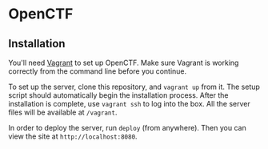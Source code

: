 OpenCTF
======

Installation
------

You'll need [Vagrant](https://www.vagrantup.com/) to set up OpenCTF. Make sure Vagrant is working correctly from the command line before you continue.

To set up the server, clone this repository, and `vagrant up` from it. The setup script should automatically begin the installation process. After the installation is complete, use `vagrant ssh` to log into the box. All the server files will be available at `/vagrant`.

In order to deploy the server, run `deploy` (from anywhere). Then you can view the site at `http://localhost:8080`.